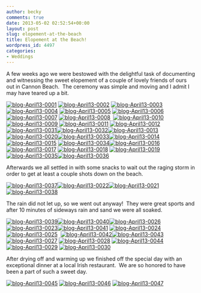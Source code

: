 ```yaml
---
author: becky
comments: true
date: 2013-05-02 02:52:54+00:00
layout: post
slug: elopement-at-the-beach
title: Elopement at the Beach!
wordpress_id: 4497
categories:
- Weddings
---
```


A few weeks ago we were bestowed with the delightful task of documenting and witnessing the sweet elopement of a couple of lovely friends of ours out in Cannon Beach.  The ceremony was simple and moving and I admit I may have teared up a bit.

[![blog-April13-0001](http://www.beckyjenson.com/wp-content/uploads/2013/05/blog-April13-0001.jpg)](http://www.beckyjenson.com/wp-content/uploads/2013/05/blog-April13-0001.jpg) [![blog-April13-0002](http://www.beckyjenson.com/wp-content/uploads/2013/05/blog-April13-0002.jpg)](http://www.beckyjenson.com/wp-content/uploads/2013/05/blog-April13-0002.jpg) [![blog-April13-0003](http://www.beckyjenson.com/wp-content/uploads/2013/05/blog-April13-0003.jpg)](http://www.beckyjenson.com/wp-content/uploads/2013/05/blog-April13-0003.jpg) [![blog-April13-0004](http://www.beckyjenson.com/wp-content/uploads/2013/05/blog-April13-0004.jpg)](http://www.beckyjenson.com/wp-content/uploads/2013/05/blog-April13-0004.jpg) [![blog-April13-0005](http://www.beckyjenson.com/wp-content/uploads/2013/05/blog-April13-0005.jpg)](http://www.beckyjenson.com/wp-content/uploads/2013/05/blog-April13-0005.jpg) [![blog-April13-0006](http://www.beckyjenson.com/wp-content/uploads/2013/05/blog-April13-0006.jpg)](http://www.beckyjenson.com/wp-content/uploads/2013/05/blog-April13-0006.jpg) [![blog-April13-0007](http://www.beckyjenson.com/wp-content/uploads/2013/05/blog-April13-0007.jpg)](http://www.beckyjenson.com/wp-content/uploads/2013/05/blog-April13-0007.jpg) [![blog-April13-0008](http://www.beckyjenson.com/wp-content/uploads/2013/05/blog-April13-0008.jpg)](http://www.beckyjenson.com/wp-content/uploads/2013/05/blog-April13-0008.jpg)  [![blog-April13-0010](http://www.beckyjenson.com/wp-content/uploads/2013/05/blog-April13-0010.jpg)](http://www.beckyjenson.com/wp-content/uploads/2013/05/blog-April13-0010.jpg)[![blog-April13-0009](http://www.beckyjenson.com/wp-content/uploads/2013/05/blog-April13-0009.jpg)](http://www.beckyjenson.com/wp-content/uploads/2013/05/blog-April13-0009.jpg) [![blog-April13-0011](http://www.beckyjenson.com/wp-content/uploads/2013/05/blog-April13-0011.jpg)](http://www.beckyjenson.com/wp-content/uploads/2013/05/blog-April13-0011.jpg) [![blog-April13-0012](http://www.beckyjenson.com/wp-content/uploads/2013/05/blog-April13-0012.jpg)](http://www.beckyjenson.com/wp-content/uploads/2013/05/blog-April13-0012.jpg) [![blog-April13-0031](http://www.beckyjenson.com/wp-content/uploads/2013/05/blog-April13-0031.jpg)](http://www.beckyjenson.com/wp-content/uploads/2013/05/blog-April13-0031.jpg)[![blog-April13-0032](http://www.beckyjenson.com/wp-content/uploads/2013/05/blog-April13-0032.jpg)](http://www.beckyjenson.com/wp-content/uploads/2013/05/blog-April13-0032.jpg)[![blog-April13-0013](http://www.beckyjenson.com/wp-content/uploads/2013/05/blog-April13-0013.jpg)](http://www.beckyjenson.com/wp-content/uploads/2013/05/blog-April13-0013.jpg) [![blog-April13-0020](http://www.beckyjenson.com/wp-content/uploads/2013/05/blog-April13-0020.jpg)](http://www.beckyjenson.com/wp-content/uploads/2013/05/blog-April13-0020.jpg)[![blog-April13-0033](http://www.beckyjenson.com/wp-content/uploads/2013/05/blog-April13-0033.jpg)](http://www.beckyjenson.com/wp-content/uploads/2013/05/blog-April13-0033.jpg)[![blog-April13-0014](http://www.beckyjenson.com/wp-content/uploads/2013/05/blog-April13-0014.jpg)](http://www.beckyjenson.com/wp-content/uploads/2013/05/blog-April13-0014.jpg) [![blog-April13-0015](http://www.beckyjenson.com/wp-content/uploads/2013/05/blog-April13-0015.jpg)](http://www.beckyjenson.com/wp-content/uploads/2013/05/blog-April13-0015.jpg) [![blog-April13-0034](http://www.beckyjenson.com/wp-content/uploads/2013/05/blog-April13-0034.jpg)](http://www.beckyjenson.com/wp-content/uploads/2013/05/blog-April13-0034.jpg)[![blog-April13-0016](http://www.beckyjenson.com/wp-content/uploads/2013/05/blog-April13-0016.jpg)](http://www.beckyjenson.com/wp-content/uploads/2013/05/blog-April13-0016.jpg) [![blog-April13-0017](http://www.beckyjenson.com/wp-content/uploads/2013/05/blog-April13-0017.jpg)](http://www.beckyjenson.com/wp-content/uploads/2013/05/blog-April13-0017.jpg) [![blog-April13-0018](http://www.beckyjenson.com/wp-content/uploads/2013/05/blog-April13-0018.jpg)](http://www.beckyjenson.com/wp-content/uploads/2013/05/blog-April13-0018.jpg) [![blog-April13-0019](http://www.beckyjenson.com/wp-content/uploads/2013/05/blog-April13-0019.jpg)](http://www.beckyjenson.com/wp-content/uploads/2013/05/blog-April13-0019.jpg) [![blog-April13-0035](http://www.beckyjenson.com/wp-content/uploads/2013/05/blog-April13-0035.jpg)](http://www.beckyjenson.com/wp-content/uploads/2013/05/blog-April13-0035.jpg)[![blog-April13-0036](http://www.beckyjenson.com/wp-content/uploads/2013/05/blog-April13-0036.jpg)](http://www.beckyjenson.com/wp-content/uploads/2013/05/blog-April13-0036.jpg)

Afterwards we all settled in with some snacks to wait out the raging storm in order to get at least a couple shots down on the beach.

[![blog-April13-0037](http://www.beckyjenson.com/wp-content/uploads/2013/05/blog-April13-0037.jpg)](http://www.beckyjenson.com/wp-content/uploads/2013/05/blog-April13-0037.jpg)[![blog-April13-0022](http://www.beckyjenson.com/wp-content/uploads/2013/05/blog-April13-0022.jpg)](http://www.beckyjenson.com/wp-content/uploads/2013/05/blog-April13-0022.jpg)[![blog-April13-0021](http://www.beckyjenson.com/wp-content/uploads/2013/05/blog-April13-0021.jpg)](http://www.beckyjenson.com/wp-content/uploads/2013/05/blog-April13-0021.jpg) [![blog-April13-0038](http://www.beckyjenson.com/wp-content/uploads/2013/05/blog-April13-0038.jpg)](http://www.beckyjenson.com/wp-content/uploads/2013/05/blog-April13-0038.jpg)

The rain did not let up, so we went out anyway!  They were great sports and after 10 minutes of sideways rain and sand we were all soaked.

[![blog-April13-0039](http://www.beckyjenson.com/wp-content/uploads/2013/05/blog-April13-0039.jpg)](http://www.beckyjenson.com/wp-content/uploads/2013/05/blog-April13-0039.jpg)[![blog-April13-0040](http://www.beckyjenson.com/wp-content/uploads/2013/05/blog-April13-0040.jpg)](http://www.beckyjenson.com/wp-content/uploads/2013/05/blog-April13-0040.jpg)[![blog-April13-0026](http://www.beckyjenson.com/wp-content/uploads/2013/05/blog-April13-0026.jpg)](http://www.beckyjenson.com/wp-content/uploads/2013/05/blog-April13-0026.jpg)[![blog-April13-0023](http://www.beckyjenson.com/wp-content/uploads/2013/05/blog-April13-0023.jpg)](http://www.beckyjenson.com/wp-content/uploads/2013/05/blog-April13-0023.jpg)[![blog-April13-0041](http://www.beckyjenson.com/wp-content/uploads/2013/05/blog-April13-0041.jpg)](http://www.beckyjenson.com/wp-content/uploads/2013/05/blog-April13-0041.jpg) [![blog-April13-0024](http://www.beckyjenson.com/wp-content/uploads/2013/05/blog-April13-0024.jpg)](http://www.beckyjenson.com/wp-content/uploads/2013/05/blog-April13-0024.jpg) [![blog-April13-0025](http://www.beckyjenson.com/wp-content/uploads/2013/05/blog-April13-0025.jpg)](http://www.beckyjenson.com/wp-content/uploads/2013/05/blog-April13-0025.jpg)  [![blog-April13-0042](http://www.beckyjenson.com/wp-content/uploads/2013/05/blog-April13-0042.jpg)](http://www.beckyjenson.com/wp-content/uploads/2013/05/blog-April13-0042.jpg)[![blog-April13-0043](http://www.beckyjenson.com/wp-content/uploads/2013/05/blog-April13-0043.jpg)](http://www.beckyjenson.com/wp-content/uploads/2013/05/blog-April13-0043.jpg)[![blog-April13-0027](http://www.beckyjenson.com/wp-content/uploads/2013/05/blog-April13-0027.jpg)](http://www.beckyjenson.com/wp-content/uploads/2013/05/blog-April13-0027.jpg) [![blog-April13-0028](http://www.beckyjenson.com/wp-content/uploads/2013/05/blog-April13-0028.jpg)](http://www.beckyjenson.com/wp-content/uploads/2013/05/blog-April13-0028.jpg) [![blog-April13-0044](http://www.beckyjenson.com/wp-content/uploads/2013/05/blog-April13-0044.jpg)](http://www.beckyjenson.com/wp-content/uploads/2013/05/blog-April13-0044.jpg)[![blog-April13-0029](http://www.beckyjenson.com/wp-content/uploads/2013/05/blog-April13-0029.jpg)](http://www.beckyjenson.com/wp-content/uploads/2013/05/blog-April13-0029.jpg) [![blog-April13-0030](http://www.beckyjenson.com/wp-content/uploads/2013/05/blog-April13-0030.jpg)](http://www.beckyjenson.com/wp-content/uploads/2013/05/blog-April13-0030.jpg)

After drying off and warming up we finished off the special day with an exceptional dinner at a local Irish restaurant.  We are so honored to have been a part of such a sweet day.

[![blog-April13-0045](http://www.beckyjenson.com/wp-content/uploads/2013/05/blog-April13-0045.jpg)](http://www.beckyjenson.com/wp-content/uploads/2013/05/blog-April13-0045.jpg) [![blog-April13-0046](http://www.beckyjenson.com/wp-content/uploads/2013/05/blog-April13-0046.jpg)](http://www.beckyjenson.com/wp-content/uploads/2013/05/blog-April13-0046.jpg) [![blog-April13-0047](http://www.beckyjenson.com/wp-content/uploads/2013/05/blog-April13-0047.jpg)](http://www.beckyjenson.com/wp-content/uploads/2013/05/blog-April13-0047.jpg)
